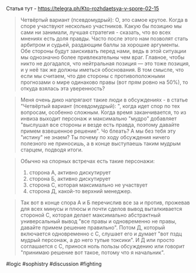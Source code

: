 Статья тут - https://telegra.ph/Kto-rozhdaetsya-v-spore-02-15

>Четвёртый вариант (псевдомудрый): О, это самое крутое. Когда в споре участвуют несколько участников. Какую бы позицию мы сами ни занимали, лучшая стратегия - сказать, что во всех мнениях есть доля правды. Часто после этого нам позволят стать арбитром и судьей, раздающим баллы за хорошие аргументы. Обе стороны будут заискивать перед нами, ведь в этой ситуации мы однозначно более привлекательны чем враг. Главное, чтобы никто не догадался, что нейтральная позиция — это тоже позиция, и у неё так же должны иметься обоснования. В том смысле, что если мы считаем, что две стороны с противоположными прогнозами о мире одинаково правы (вот прям ровно на 50%), то откуда взялась эта уверенность?

> Меня очень дико напрягают такие люди в обсуждениях - в статье "Четвёртый вариант (псевдомудрый): ", когда идет спор по тех вопросам, особенно сложным. Когда время заканчивается, то из инвиза выходит персонаж и максимально "мудро" добавляет "выслушал все стороны и везде есть правда, поэтому давайте примем взвешенное решение". Чо блеать? А мы без тебя эту "истину" не знаем? Ты почему по ходу обсуждения ничего полезного не приносишь, а в конце выступаешь таким мудрым старцем, подводя итоги.

>Обычно на спорных встречах есть такие персонажи:
>1. сторона А, активно дискутирует
>2. сторона Б, активно дискутирует
>3. сторона С, которая максимально не участвует
>4. сторона Д, какой-то верхний менеджер.

>Так вот в конце спора А и Б перечислив все за и против, прожевав для всех минусы и плюсы и почти сделов вывод выталкивается стороной С, которая делает максимально абстрактный универсальный вывод "все правы и одновременно не правы, давайте примем решение правильно". Потом Д, который включается одновременно с С, слушает его и думает "вот пздц мудрый персонаж, а до него тупые токсики". И Д или просто соглашается с С, принося ноль пользы обсуждению или говорит "принимаю решение вот такое, потому что я начальник".

#logic #sophistry #discussion #fighting